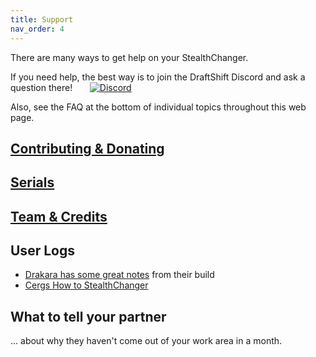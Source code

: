 ```yaml
---
title: Support
nav_order: 4
---
```

<!-- Use the page layout at TOC.md:  https://github.com/sdylewski/StealthChanger/blob/main/docs/TOC.md -->

There are many ways to get help on your StealthChanger. 

If you need help, the best way is to join the DraftShift Discord and ask a question there!&nbsp;&nbsp;&nbsp;&nbsp;&nbsp;&nbsp;
 <a href="https://discord.gg/draftshift" target="_blank" alt="Join our Discord">![Discord](https://img.shields.io/discord/1226846451028725821?logo=discord&logoColor=%23ffffff&label=Join%20our%20Discord&labelColor=%237785cc&color=%23adf5ff)</a>

Also, see the FAQ at the bottom of individual topics throughout this web page.

## [Contributing & Donating](Support/Contributing-and-Donating.md)
##  [Serials](Support/Serials.md)
## [Team & Credits](Support/Team-and-Credits.md)

## User Logs
* [Drakara has some great notes](https://github.com/drake7707/Drakarah3DPrinter/blob/main/README.md) from their build
* [Cergs How to StealthChanger](https://github.com/EasterWorks/Cergs-Stealthchanger/tree/main) 

## What to tell your partner 
... about why they haven't come out of your work area in a month.
